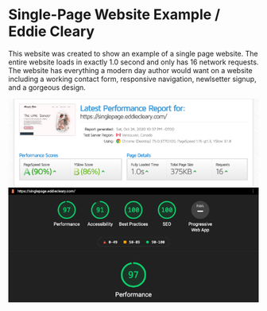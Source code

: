 # Single-Page Website Example / Eddie Cleary

This website was created to show an example of a single page website. The entire website loads in exactly 1.0 second and only has 16 network requests. The website has everything a modern day author would want on a website including a working contact form, responsive navigation, newlsetter signup, and a gorgeous design.

![gtmetrix](/images/singlepage-gtmetrix.png)
![gtmetrix](/images/singlepage-lighthouse.png)